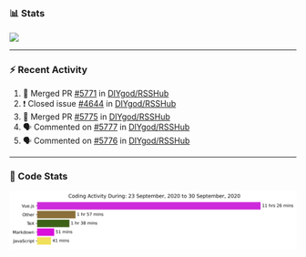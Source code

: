 ### :bar_chart: Stats

<a href="#">
  <img align="center" src="https://github-readme-stats.vercel.app/api?username=henryqw&count_private=true&show_icons=true" />
</a>
<!-- <a href="#">
  <img align="center" src="https://github-readme-stats-git-master.henryqw.vercel.app/api/top-langs/?username=HenryQW&layout=compact" />
</a> -->

---

### :zap: Recent Activity

<!--START_SECTION:activity-->

1. 🎉 Merged PR [#5771](https://github.com/DIYgod/RSSHub/pull/5771) in [DIYgod/RSSHub](https://github.com/DIYgod/RSSHub)
2. ❗️ Closed issue [#4644](https://github.com/DIYgod/RSSHub/issues/4644) in [DIYgod/RSSHub](https://github.com/DIYgod/RSSHub)
3. 🎉 Merged PR [#5775](https://github.com/DIYgod/RSSHub/pull/5775) in [DIYgod/RSSHub](https://github.com/DIYgod/RSSHub)
4. 🗣 Commented on [#5777](https://github.com/DIYgod/RSSHub/issues/5777) in [DIYgod/RSSHub](https://github.com/DIYgod/RSSHub)
5. 🗣 Commented on [#5776](https://github.com/DIYgod/RSSHub/issues/5776) in [DIYgod/RSSHub](https://github.com/DIYgod/RSSHub)
<!--END_SECTION:activity-->

---

### :calendar: Code Stats

![WakaTime](https://github.com/HenryQW/HenryQW/blob/master/images/stat.svg)
